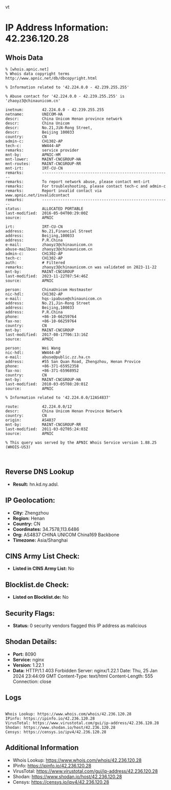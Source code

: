 vt
# IP Address Information: 42.236.120.28

## Whois Data
```
% [whois.apnic.net]
% Whois data copyright terms    http://www.apnic.net/db/dbcopyright.html

% Information related to '42.224.0.0 - 42.239.255.255'

% Abuse contact for '42.224.0.0 - 42.239.255.255' is 'zhaoyz3@chinaunicom.cn'

inetnum:        42.224.0.0 - 42.239.255.255
netname:        UNICOM-HA
descr:          China Unicom Henan province network
descr:          China Unicom
descr:          No.21,JiN-Rong Street,
descr:          Beijing 100033
country:        CN
admin-c:        CH1302-AP
tech-c:         WW444-AP
remarks:        service provider
mnt-by:         APNIC-HM
mnt-lower:      MAINT-CNCGROUP-HA
mnt-routes:     MAINT-CNCGROUP-RR
mnt-irt:        IRT-CU-CN
remarks:        --------------------------------------------------------
remarks:        To report network abuse, please contact mnt-irt
remarks:        For troubleshooting, please contact tech-c and admin-c
remarks:        Report invalid contact via www.apnic.net/invalidcontact
remarks:        --------------------------------------------------------
status:         ALLOCATED PORTABLE
last-modified:  2016-05-04T00:29:00Z
source:         APNIC

irt:            IRT-CU-CN
address:        No.21,Financial Street
address:        Beijing,100033
address:        P.R.China
e-mail:         zhaoyz3@chinaunicom.cn
abuse-mailbox:  zhaoyz3@chinaunicom.cn
admin-c:        CH1302-AP
tech-c:         CH1302-AP
auth:           # Filtered
remarks:        zhaoyz3@chinaunicom.cn was validated on 2023-11-22
mnt-by:         MAINT-CNCGROUP
last-modified:  2023-11-22T07:54:46Z
source:         APNIC

person:         ChinaUnicom Hostmaster
nic-hdl:        CH1302-AP
e-mail:         hqs-ipabuse@chinaunicom.cn
address:        No.21,Jin-Rong Street
address:        Beijing,100033
address:        P.R.China
phone:          +86-10-66259764
fax-no:         +86-10-66259764
country:        CN
mnt-by:         MAINT-CNCGROUP
last-modified:  2017-08-17T06:13:16Z
source:         APNIC

person:         Wei Wang
nic-hdl:        WW444-AP
e-mail:         abuse@public.zz.ha.cn
address:        #55 San Quan Road, Zhengzhou, Henan Provice
phone:          +86-371-65952358
fax-no:         +86-371-65968952
country:        CN
mnt-by:         MAINT-CNCGROUP-HA
last-modified:  2010-03-05T08:20:01Z
source:         APNIC

% Information related to '42.224.0.0/12AS4837'

route:          42.224.0.0/12
descr:          China Unicom Henan Province Network
country:        CN
origin:         AS4837
mnt-by:         MAINT-CNCGROUP-RR
last-modified:  2011-03-02T05:24:03Z
source:         APNIC

% This query was served by the APNIC Whois Service version 1.88.25 (WHOIS-US3)



```
## Reverse DNS Lookup
- **Result:** hn.kd.ny.adsl.

## IP Geolocation:
- **City:** Zhengzhou
- **Region:** Henan
- **Country:** CN
- **Coordinates:** 34.7578,113.6486
- **Org:** AS4837 CHINA UNICOM China169 Backbone
- **Timezone:** Asia/Shanghai

## CINS Army List Check:
- **Listed in CINS Army List:** 
No

## Blocklist.de Check:
- **Listed on Blocklist.de:** 
No

## Security Flags:
- **Status:** 0 security vendors flagged this IP address as malicious

## Shodan Details:
- **Port:** 8090
- **Service:** nginx
- **Version:** 1.22.1
- **Data:** HTTP/1.1 403 Forbidden
Server: nginx/1.22.1
Date: Thu, 25 Jan 2024 23:44:09 GMT
Content-Type: text/html
Content-Length: 555
Connection: close



## Logs
```

Whois Lookup: https://www.whois.com/whois/42.236.120.28
IPinfo: https://ipinfo.io/42.236.120.28
VirusTotal: https://www.virustotal.com/gui/ip-address/42.236.120.28
Shodan: https://www.shodan.io/host/42.236.120.28
Censys: https://censys.io/ipv4/42.236.120.28

```
## Additional Information
- Whois Lookup: https://www.whois.com/whois/42.236.120.28
- IPinfo: https://ipinfo.io/42.236.120.28
- VirusTotal: https://www.virustotal.com/gui/ip-address/42.236.120.28
- Shodan: https://www.shodan.io/host/42.236.120.28
- Censys: https://censys.io/ipv4/42.236.120.28

